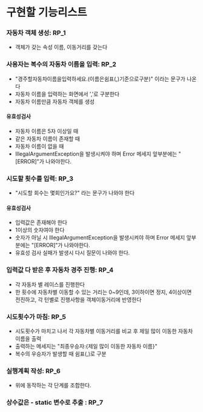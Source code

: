 # 구현할 기능리스트

### 자동차 객체 생성: RP_1
- 객체가 갖는 속성 이름, 이동거리를 갖는다

### 사용자는 복수의 자동차 이름을 입력: RP_2
- "경주할자동차이름을입력하세요.(이름은쉼표(,)기준으로구분)" 이라는 문구가 나온다
- 자동차 이름을 입력하는 화면에서 ','로 구분한다
- 자동차 이름만큼 자동차 객체를 생성
  
#### 유효성검사
- 자동차 이름은 5자 이상일 때
- 같은 자동차 이름이 존재할 때
- 자동차 이름이 없을 때
- IllegalArgumentException을 발생시켜야 하며 Error 메세지 앞부분에는 "[ERROR]"가 나와야한다.
  
### 시도할 횟수를 입력: RP_3
- "시도할 회수는 몇회인가요?" 라는 문구가 나와야 한다

#### 유효성검사  
- 입력값은 존재해야 한다
- 1이상의 숫자여야 한다  
- 숫자가 아닐 시 IllegalArgumentException을 발생시켜야 하며 Error 메세지 앞부분에는 "[ERROR]"가 나와야한다.
- 유효성 검사 실패가 발생시 다시 질문이 나와야 한다.

### 입력값 다 받은 후 자동차 경주 진행: RP_4
- 각 자동차 별 레이스를 진행한다
- 한 횟수에 자동차별 이동할 수 있는 거리는 0~9인데, 3이하이면 정지, 4이상이면 전진하고, 각 턴별로 진행사항을 객체이동거리에 반영한다 

### 시도횟수가 마침: RP_5
- 시도횟수가 마치고 나서 각 자동차별 이동거리를 비교 후 제일 많이 이동한 자동차 이름을 출력
- 출력하는 메세지는 "최종우승자:{제일 많이 이동한 자동차 이름}"
- 복수의 우승자가 발생할 때 쉼표(,)로 구분

### 실행계획 작성: RP_6
- 위에 동작하는 각 단계를 조합한다.

### 상수값은 - static 변수로 추출 : RP_7 
